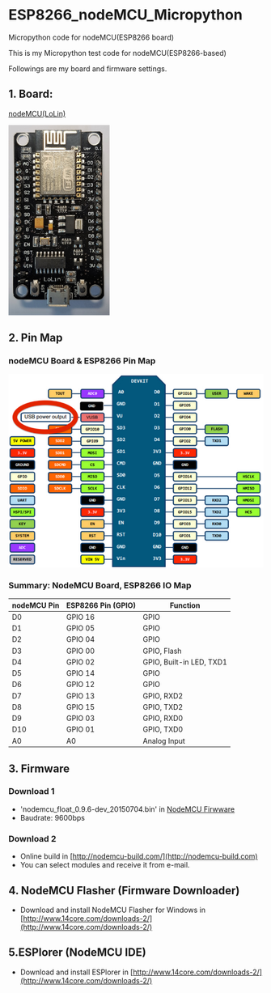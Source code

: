 # ESP8266_nodeMCU_Micropython
Micropython code for nodeMCU(ESP8266 board)

This is my Micropython test code for nodeMCU(ESP8266-based)

Followings are my board and firmware settings.

## 1. Board:

[nodeMCU(LoLin)](http://www.banggood.com/V3-NodeMcu-Lua-WIFI-Development-Board-p-992733.html)

<img src="/00_ReadMe/nodeMCU_LoLin_v3_small.png" width="200">

## 2. Pin Map
### nodeMCU Board & ESP8266 Pin Map

![nodeMCU Board Pin Map](./00_ReadMe/LoLin_V3_NodeMCU_Pinout.png)

### Summary: NodeMCU Board, ESP8266 IO Map

| nodeMCU Pin| ESP8266 Pin (GPIO)| Function |
| --------|-------|-----|
| D0      | GPIO 16  | GPIO |
| D1      | GPIO 05  | GPIO |
| D2      | GPIO 04  | GPIO |
| D3      | GPIO 00  | GPIO, Flash |
| D4      | GPIO 02  | GPIO, Built-in LED, TXD1|
| D5      | GPIO 14  | GPIO |
| D6      | GPIO 12  | GPIO |
| D7      | GPIO 13  | GPIO, RXD2|
| D8      | GPIO 15  | GPIO, TXD2|
| D9      | GPIO 03  | GPIO, RXD0|
| D10     | GPIO 01  | GPIO, TXD0|
| A0      | A0       | Analog Input |

## 3. Firmware
### Download 1
- 'nodemcu\_float\_0.9.6-dev\_20150704.bin' in
[NodeMCU Firwware](https://github.com/nodemcu/nodemcu-firmware/releases)
- Baudrate: 9600bps

### Download 2
- Online build in [http://nodemcu-build.com/](http://nodemcu-build.com)
- You can select modules and receive it from e-mail.


## 4. NodeMCU Flasher (Firmware Downloader)
- Download and install NodeMCU Flasher for Windows in [http://www.14core.com/downloads-2/](http://www.14core.com/downloads-2/)


## 5.ESPlorer (NodeMCU IDE)
- Download and install ESPlorer in [http://www.14core.com/downloads-2/](http://www.14core.com/downloads-2/)
